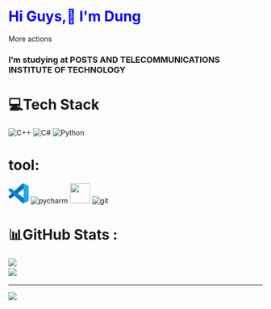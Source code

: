 <h1 style="color: blue;">Hi Guys,👋 I'm Dung</h1>More actions
<h3>I’m  studying at POSTS AND TELECOMMUNICATIONS INSTITUTE OF TECHNOLOGY</h3>
  
# 💻Tech Stack
![C++](https://img.shields.io/badge/c++-%2300599C.svg?style=for-the-badge&logo=c%2B%2B&logoColor=white) ![C#](https://img.shields.io/badge/c%23-%23239120.svg?style=for-the-badge&logo=c-sharp&logoColor=white) ![Python](https://img.shields.io/badge/python-3670A0?style=for-the-badge&logo=python&logoColor=ffdd54)
# tool:
<div>
    <img src="https://raw.githubusercontent.com/devicons/devicon/master/icons/vscode/vscode-original.svg" alt="javascript" width="40" height="40"/>
    <img src="https://upload.wikimedia.org/wikipedia/commons/thumb/1/1d/PyCharm_Icon.svg/2048px-PyCharm_Icon.svg.png" alt="pycharm" width="40" height="40"/>
    <img src="https://upload.wikimedia.org/wikipedia/commons/thumb/6/62/Clion.svg/1200px-Clion.svg.png" alt="" width="40" height="40"/> 
    <img src="https://www.vectorlogo.zone/logos/git-scm/git-scm-icon.svg" alt="git" width="40" height="40"/>
  </div>
  
# 📊GitHub Stats :
![](https://github-readme-stats.vercel.app/api?username=VHQD030404&theme=radical&hide_border=false&include_all_commits=true&count_private=true)<br/>
![](https://github-readme-stats.vercel.app/api/top-langs/?username=VHQD030404&theme=radical&hide_border=false&include_all_commits=true&count_private=true&layout=compact)

---
[![](https://visitcount.itsvg.in/api?id=VHQD030404&icon=0&color=0)](https://visitcount.itsvg.in)
